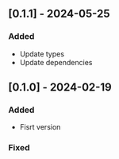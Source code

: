 ## [0.1.1] - 2024-05-25

### Added

- Update types
- Update dependencies

## [0.1.0] - 2024-02-19

### Added

- Fisrt version

### Fixed
